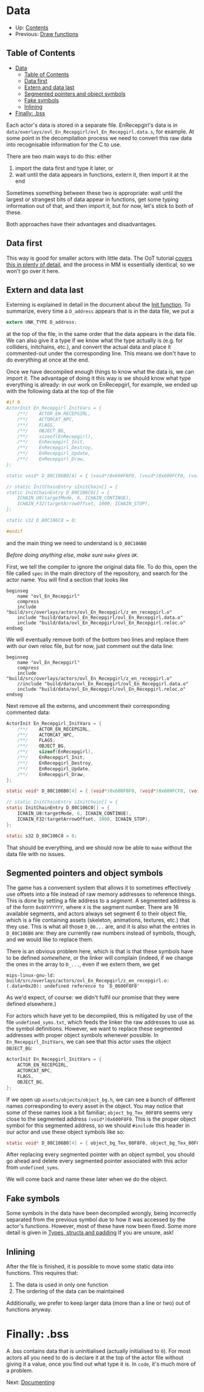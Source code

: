 # Data

- Up: [Contents](contents.md)
- Previous: [Draw functions](draw_functions.md)

## Table of Contents

- [Data](#data)
  - [Table of Contents](#table-of-contents)
  - [Data first](#data-first)
  - [Extern and data last](#extern-and-data-last)
  - [Segmented pointers and object symbols](#segmented-pointers-and-object-symbols)
  - [Fake symbols](#fake-symbols)
  - [Inlining](#inlining)
- [Finally: .bss](#finally-bss)

Each actor's data is stored in a separate file. EnRecepgirl's data is in `data/overlays/ovl_En_Recepgirl/ovl_En_Recepgirl.data.s`, for example. At some point in the decompilation process we need to convert this raw data into recognisable information for the C to use.

There are two main ways to do this: either

1. import the data first and type it later, or
2. wait until the data appears in functions, extern it, then import it at the end

Sometimes something between these two is appropriate: wait until the largest or strangest bits of data appear in functions, get some typing information out of that, and then import it, but for now, let's stick to both of these.

Both approaches have their advantages and disadvantages.

## Data first

This way is good for smaller actors with little data. The OoT tutorial [covers this in plenty of detail](https://github.com/zeldaret/oot/blob/master/docs/tutorial/data.md), and the process in MM is essentially identical, so we won't go over it here.

## Extern and data last

Externing is explained in detail in the document about the [Init function](beginning_decomp.md). To summarize, every time a `D_address` appears that is in the data file, we put a

```C
extern UNK_TYPE D_address;
```

at the top of the file, in the same order that the data appears in the data file. We can also give it a type if we know what the type actually is (e.g. for colliders, initchains, etc.), and convert the actual data and place it commented-out under the corresponding line. This means we don't have to do everything at once at the end.

Once we have decompiled enough things to know what the data is, we can import it. The advantage of doing it this way is we should know what type everything is already: in our work on EnRecepgirl, for example, we ended up with the following data at the top of the file

```C
#if 0
ActorInit En_Recepgirl_InitVars = {
    /**/    ACTOR_EN_RECEPGIRL,
    /**/    ACTORCAT_NPC,
    /**/    FLAGS,
    /**/    OBJECT_BG,
    /**/    sizeof(EnRecepgirl),
    /**/    EnRecepgirl_Init,
    /**/    EnRecepgirl_Destroy,
    /**/    EnRecepgirl_Update,
    /**/    EnRecepgirl_Draw,
};

static void* D_80C106B0[4] = { (void*)0x600F8F0, (void*)0x600FCF0, (void*)0x60100F0, (void*)0x600FCF0 };

// static InitChainEntry sInitChain[] = {
static InitChainEntry D_80C106C0[] = {
    ICHAIN_U8(targetMode, 6, ICHAIN_CONTINUE),
    ICHAIN_F32(targetArrowOffset, 1000, ICHAIN_STOP),
};

static s32 D_80C106C8 = 0;

#endif
```

and the main thing we need to understand is `D_80C106B0`

*Before doing anything else, make sure `make` gives `OK`.*

First, we tell the compiler to ignore the original data file. To do this, open the file called `spec` in the main directory of the repository, and search for the actor name. You will find a section that looks like

```
beginseg
    name "ovl_En_Recepgirl"
    compress
    include "build/src/overlays/actors/ovl_En_Recepgirl/z_en_recepgirl.o"
    include "build/data/ovl_En_Recepgirl/ovl_En_Recepgirl.data.o"
    include "build/data/ovl_En_Recepgirl/ovl_En_Recepgirl.reloc.o"
endseg
```

We will eventually remove both of the bottom two lines and replace them with our own reloc file, but for now, just comment out the data line:

```
beginseg
    name "ovl_En_Recepgirl"
    compress
    include "build/src/overlays/actors/ovl_En_Recepgirl/z_en_recepgirl.o"
    //include "build/data/ovl_En_Recepgirl/ovl_En_Recepgirl.data.o"
    include "build/data/ovl_En_Recepgirl/ovl_En_Recepgirl.reloc.o"
endseg
```

Next remove all the externs, and uncomment their corresponding commented data:

```C
ActorInit En_Recepgirl_InitVars = {
    /**/    ACTOR_EN_RECEPGIRL,
    /**/    ACTORCAT_NPC,
    /**/    FLAGS,
    /**/    OBJECT_BG,
    /**/    sizeof(EnRecepgirl),
    /**/    EnRecepgirl_Init,
    /**/    EnRecepgirl_Destroy,
    /**/    EnRecepgirl_Update,
    /**/    EnRecepgirl_Draw,
};

static void* D_80C106B0[4] = { (void*)0x600F8F0, (void*)0x600FCF0, (void*)0x60100F0, (void*)0x600FCF0 };

// static InitChainEntry sInitChain[] = {
static InitChainEntry D_80C106C0[] = {
    ICHAIN_U8(targetMode, 6, ICHAIN_CONTINUE),
    ICHAIN_F32(targetArrowOffset, 1000, ICHAIN_STOP),
};

static s32 D_80C106C8 = 0;
```

That should be everything, and we should now be able to `make` without the data file with no issues.

## Segmented pointers and object symbols

The game has a convenient system that allows it to sometimes effectively use offsets into a file instead of raw memory addresses to reference things. This is done by setting a file address to a *segment*. A segmented address is of the form `0x0XYYYYYY`, where `X` is the segment number. There are 16 available segments, and actors always set segment 6 to their object file, which is a file containing assets (skeleton, animations, textures, etc.) that they use. This is what all those `D_06...` are, and it is also what the entries in `D_80C106B0` are: they are currently raw numbers instead of symbols, though, and we would like to replace them.

There is an obvious problem here, which is that is that these symbols have to be defined *somewhere*, or the linker will complain (indeed, if we change the ones in the array to `D_...`, even if we extern them, we get

```
mips-linux-gnu-ld: build/src/overlays/actors/ovl_En_Recepgirl/z_en_recepgirl.o:(.data+0x20): undefined reference to `D_0600F8F0'
```

As we'd expect, of course: we didn't fulfil our promise that they were defined elsewhere.)

For actors which have yet to be decompiled, this is mitigated by use of the file `undefined_syms.txt`, which feeds the linker the raw addresses to use as the symbol definitions. However, we want to replace these segmented addresses with proper object symbols whenever possible. In `En_Recepgirl_InitVars`, we can see that this actor uses the object `OBJECT_BG`:

```c
ActorInit En_Recepgirl_InitVars = {
    ACTOR_EN_RECEPGIRL,
    ACTORCAT_NPC,
    FLAGS,
    OBJECT_BG,
};
```

If we open up `assets/objects/object_bg.h`, we can see a bunch of different names corresponding to every asset in the object. You may notice that some of these names look a bit familiar; `object_bg_Tex_00F8F0` seems very close to the segmented address `(void*)0x600F8F0`. This is the proper object symbol for this segmented address, so we should `#include` this header in our actor and use these object symbols like so:

```c
static void* D_80C106B0[4] = { object_bg_Tex_00F8F0, object_bg_Tex_00FCF0, object_bg_Tex_0100F0, object_bg_Tex_00FCF0 };
```

After replacing every segmented pointer with an object symbol, you should go ahead and delete every segmented pointer associated with this actor from `undefined_syms`.

We will come back and name these later when we do the object.

## Fake symbols

Some symbols in the data have been decompiled wrongly, being incorrectly separated from the previous symbol due to how it was accessed by the actor's functions. However, most of these have now been fixed. Some more detail is given in [Types, structs and padding](types_structs_padding.md) If you are unsure, ask!

## Inlining

After the file is finished, it is possible to move some static data into functions. This requires that:

1. The data is used in only one function
2. The ordering of the data can be maintained

Additionally, we prefer to keep larger data (more than a line or two) out of functions anyway.

# Finally: .bss

A .bss contains data that is uninitialised (actually initialised to `0`). For most actors all you need to do is declare it at the top of the actor file without giving it a value, once you find out what type it is. In `code`, it's much more of a problem.

Next: [Documenting](documenting.md)